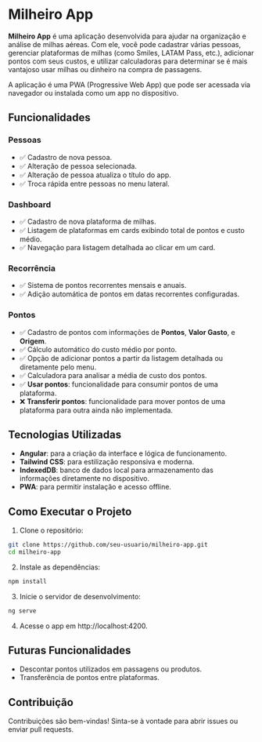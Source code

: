 # Milheiro App

**Milheiro App** é uma aplicação desenvolvida para ajudar na organização e análise de milhas aéreas. Com ele, você pode cadastrar várias pessoas, gerenciar plataformas de milhas (como Smiles, LATAM Pass, etc.), adicionar pontos com seus custos, e utilizar calculadoras para determinar se é mais vantajoso usar milhas ou dinheiro na compra de passagens.  

A aplicação é uma PWA (Progressive Web App) que pode ser acessada via navegador ou instalada como um app no dispositivo.

## Funcionalidades

### Pessoas
- ✅ Cadastro de nova pessoa.  
- ✅ Alteração de pessoa selecionada.  
- ✅ Alteração de pessoa atualiza o título do app.  
- ✅ Troca rápida entre pessoas no menu lateral.  

### Dashboard
- ✅ Cadastro de nova plataforma de milhas.  
- ✅ Listagem de plataformas em cards exibindo total de pontos e custo médio.  
- ✅ Navegação para listagem detalhada ao clicar em um card.  

### Recorrência
- ✅ Sistema de pontos recorrentes mensais e anuais.  
- ✅ Adição automática de pontos em datas recorrentes configuradas.  

### Pontos
- ✅ Cadastro de pontos com informações de **Pontos**, **Valor Gasto**, e **Origem**.  
- ✅ Cálculo automático do custo médio por ponto.  
- ✅ Opção de adicionar pontos a partir da listagem detalhada ou diretamente pelo menu.  
- ✅ Calculadora para analisar a média de custo dos pontos.  
- ✅ **Usar pontos**: funcionalidade para consumir pontos de uma plataforma.  
- ❌ **Transferir pontos**: funcionalidade para mover pontos de uma plataforma para outra ainda não implementada.  

## Tecnologias Utilizadas
- **Angular**: para a criação da interface e lógica de funcionamento.  
- **Tailwind CSS**: para estilização responsiva e moderna.  
- **IndexedDB**: banco de dados local para armazenamento das informações diretamente no dispositivo.  
- **PWA**: para permitir instalação e acesso offline.  

## Como Executar o Projeto

1. Clone o repositório:  
  ```bash
  git clone https://github.com/seu-usuario/milheiro-app.git
  cd milheiro-app
```
2. Instale as dependências:
  ```bash
  npm install
```
3. Inicie o servidor de desenvolvimento:
  ```bash
  ng serve
```
4. Acesse o app em http://localhost:4200.

## Futuras Funcionalidades
- Descontar pontos utilizados em passagens ou produtos.  
- Transferência de pontos entre plataformas.  

## Contribuição
Contribuições são bem-vindas! Sinta-se à vontade para abrir issues ou enviar pull requests.  

